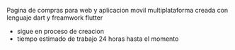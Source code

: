 Pagina de compras para web y aplicacion movil multiplataforma creada con lenguaje dart y freamwork flutter

- sigue en proceso de creacion
- tiempo estimado de trabajo 24 horas hasta el momento

